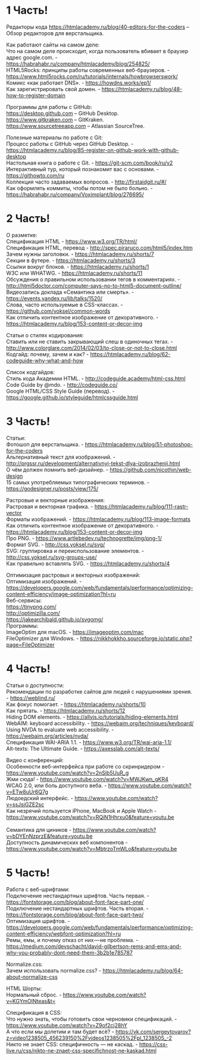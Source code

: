 <h1>1 Часть!</h1>

Редакторы кода
https://htmlacademy.ru/blog/40-editors-for-the-coders – Обзор редакторов для верстальщика.

Как работают сайты на самом деле: <br>
Что на самом деле происходит, когда пользователь вбивает в браузер адрес google.com. - https://habrahabr.ru/company/htmlacademy/blog/254825/ <br>
HTML5Rocks: принципы работы современных веб-браузеров. - https://www.html5rocks.com/ru/tutorials/internals/howbrowserswork/ <br>
Комикс «как работает DNS». - https://howdns.works/ep1/ <br>
Как зарегистрировать свой домен. - https://htmlacademy.ru/blog/48-how-to-register-domain <br>

Программы для работы с GitHub: <br>
https://desktop.github.com – GitHub Desktop. <br>
https://www.gitkraken.com – GitKraken. <br>
https://www.sourcetreeapp.com – Atlassian SourceTree. <br>

Полезные материалы по работе с Git: <br>
Процесс работы с GitHub через GitHub Desktop. - https://htmlacademy.ru/blog/85-register-on-github-work-with-github-desktop <br>
Настольная книга о работе с Git. - https://git-scm.com/book/ru/v2 <br>
Интерактивный тур, который познакомит вас с основами. - https://githowto.com/ru <br>
Коллекция часто задаваемых вопросов. - http://firstaidgit.ru/#/ <br>
Как оформлять коммиты, чтобы потом не было больно. - https://habrahabr.ru/company/Voximplant/blog/276695/ <br>


<h1>2 Часть!</h1>

О разметке: <br>
Спецификация HTML - https://www.w3.org/TR/html/ <br>
Спецификация HTML, перевод - http://spec.piraruco.com/html5/index.htm <br>
Зачем нужны заголовки. - https://htmlacademy.ru/shorts/7 <br>
Секции в футере. - https://htmlacademy.ru/shorts/3 <br>
Ссылки вокруг блоков. - https://htmlacademy.ru/shorts/1 <br>
W3C или WHATWG. - https://htmlacademy.ru/shorts/11 <br>
Обсуждения о правильном использовании тегов в комментариях. - http://html5doctor.com/computer-says-no-to-html5-document-outline/ <br>
Видеозапись доклада «Семантика или смерть». - https://events.yandex.ru/lib/talks/1520/ <br>
Слова, часто используемые в CSS-классах. - https://github.com/yoksel/common-words <br>
Как отличить контентное изображение от декоративного. - https://htmlacademy.ru/blog/153-content-or-decor-img <br>

Статьи о стилях кодирования: <br>
Ставить или не ставить закрывающий слеш в одиночных тегах. - http://www.colorglare.com/2014/02/03/to-close-or-not-to-close.html <br>
Кодгайд: почему, зачем и как? - https://htmlacademy.ru/blog/62-codeguide-why-what-and-how <br>

Список кодгайдов: <br>
Стиль кода Академии HTML. - http://codeguide.academy/html-css.html <br>
Code Guide by @mdo. - http://codeguide.co/ <br>
Google HTML/CSS Style Guide (перевод). - https://google.github.io/styleguide/htmlcssguide.html <br>

<h1>3 Часть!</h1>

Статьи: <br>
Фотошоп для верстальщика. - https://htmlacademy.ru/blog/51-photoshop-for-the-coders <br>
Альтернативный текст для изображений. - http://prgssr.ru/development/alternativnyj-tekst-dlya-izobrazhenij.html <br>
О чём должен помнить веб-дизайнер. - https://github.com/nicothin/web-design <br>
15 самых употребляемых типографических терминов. - https://godesigner.ru/posts/view/175/ <br>

Растровые и векторные изображения: <br>
Растровая и векторная графика. - https://htmlacademy.ru/blog/111-rastr-vector <br>
Форматы изображений. - https://htmlacademy.ru/blog/113-image-formats <br>
Как отличить контентное изображение от декоративного. - https://htmlacademy.ru/blog/153-content-or-decor-img <br>
Про PNG. - https://www.artlebedev.ru/technogrette/img/png-1/ <br>
Формат SVG. - http://css.yoksel.ru/svg/ <br>
SVG: группировка и переиспользование элементов. - http://css.yoksel.ru/svg-groups-use/ <br>
Как правильно вставлять SVG. - https://htmlacademy.ru/shorts/4 <br>

Оптимизация растровых и векторных изображений: <br>
Оптимизация изображений. - https://developers.google.com/web/fundamentals/performance/optimizing-content-efficiency/image-optimization?hl=ru <br>
Веб-сервисы: <br>
 https://tinypng.com/ <br>
 http://optimizilla.com/ <br>
 https://jakearchibald.github.io/svgomg/ <br>
Программы: <br>
ImageOptim для macOS. - https://imageoptim.com/mac <br>
FileOptimizer для Windows. - https://nikkhokkho.sourceforge.io/static.php?page=FileOptimizer <br>

<h1>4 Часть!</h1>

Статьи о доступности: <br>
Рекомендации по разработке сайтов для людей с нарушениями зрения. - https://weblind.ru/ <br>
Как фокус помогает. - https://htmlacademy.ru/shorts/10 <br>
Как прятать. - https://htmlacademy.ru/shorts/12 <br>
Hiding DOM elements. - https://allyjs.io/tutorials/hiding-elements.html <br>
WebAIM: keyboard accessibility. - https://webaim.org/techniques/keyboard/ <br>
Using NVDA to evaluate web accessibility. - https://webaim.org/articles/nvda/ <br>
Спецификация WAI-ARIA 1.1. - https://www.w3.org/TR/wai-aria-1.1/ <br>
Alt-texts: The Ultimate Guide. - https://axesslab.com/alt-texts/ <br>

Видео с конференций: <br>
Особенности веб-интерфейса при работе со скринридером - https://www.youtube.com/watch?v=2nSib5UuR_g <br>
Жми сюда! - https://www.youtube.com/watch?v=MWJKwn_gKR4 <br>
WCAG 2.0, или боль доступного веба. - https://www.youtube.com/watch?v=ETw8uUr6Q7g <br>
Людоедский интерфейс. - https://www.youtube.com/watch?v=ssJsjGZE2sc <br>
Как незрячий пользуется iPhone, MacBook и Apple Watch - https://www.youtube.com/watch?v=RQiN1Hhrxu0&feature=youtu.be <br> <br>
Семантика для циников - https://www.youtube.com/watch?v=bDYEnNzprzE&feature=youtu.be <br>
Доступность динамических веб компонентов - https://www.youtube.com/watch?v=MbtrzoTmWLo&feature=youtu.be <br>

<h1>5 Часть!</h1>

Работа с веб-шрифтами: <br>
Подключение нестандартных шрифтов. Часть первая. - https://fontstorage.com/blog/about-font-face-part-one/ <br>
Подключение нестандартных шрифтов. Часть вторая. - https://fontstorage.com/blog/about-font-face-part-two/ <br>
Оптимизация шрифтов. - https://developers.google.com/web/fundamentals/performance/optimizing-content-efficiency/webfont-optimization?hl=ru <br>
Ремы, емы, и почему отказ от них — не проблема. - https://medium.com/devschacht/david-gilbertson-rems-and-ems-and-why-you-probably-dont-need-them-3b2b1e785787 <br>

Normalize.css: <br>
Зачем использовать normalize.css? - https://htmlacademy.ru/blog/64-about-normalize-css <br>

HTML Шорты: <br>
Нормальный сброс. - https://www.youtube.com/watch?v=KGYmOlNteas&t= <br>

Спецификация в CSS: <br>
Что нужно знать, чтобы готовить свои черновики спецификаций. - https://www.youtube.com/watch?v=Z9of2cj28hY <br>
А что если мы долетим и там будет всё? - https://vk.com/sergeytovarov?z=video1238505_456239150%2Fvideos1238505%2Fpl_1238505_-2 <br>
Никто не знает CSS: специфичность — не каскад. - https://css-live.ru/css/nikto-ne-znaet-css-specifichnost-ne-kaskad.html <br>
